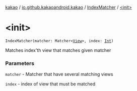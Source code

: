 [kakao](../../index.md) / [io.github.kakaoandroid.kakao](../index.md) / [IndexMatcher](index.md) / [&lt;init&gt;](./-init-.md)

# &lt;init&gt;

`IndexMatcher(matcher: Matcher<`[`View`](https://developer.android.com/reference/android/view/View.html)`>, index: `[`Int`](https://kotlinlang.org/api/latest/jvm/stdlib/kotlin/-int/index.html)`)`

Matches index'th view that matches given matcher

### Parameters

`matcher` - Matcher that have several matching views

`index` - index of view that must be matched